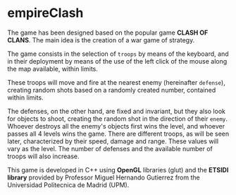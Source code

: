 # empireClash
The game has been designed based on the popular game **CLASH OF CLANS**. The main idea is the creation of a war game of strategy.

The game consists in the selection of `troops` by means of the keyboard, and in their deployment by means of the use of the left click of the mouse along the
map available, within limits.

These troops will move and fire at the nearest enemy (hereinafter `defense`), creating random shots based on a randomly created number,
contained within limits.

The defenses, on the other hand, are fixed and invariant, but they also look for objects to shoot, creating the random shot in the direction of their `enemy`.
Whoever destroys all the enemy's objects first wins the level, and whoever passes all 4 levels wins the game.
There are different troops, as will be seen later, characterized by their speed, damage and range. These values will vary as the
level. The number of defenses and the available number of troops will also increase.

This game is developed in C++ using **OpenGL** libraries (glut) and the **ETSIDI library** provided by Professor Miguel Hernando Gutierrez from the Universidad Politecnica de Madrid (UPM).
